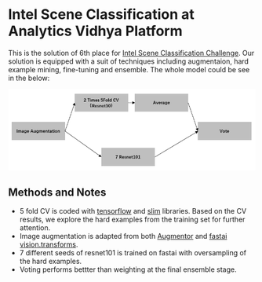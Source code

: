 # Intel Scene Classification at Analytics Vidhya Platform

This is the solution of 6th place for [Intel Scene Classification Challenge](https://datahack.analyticsvidhya.com/contest/practice-problem-intel-scene-classification-challe/). Our solution is equipped with a suit of techniques including augmentaion, 
hard example mining, fine-tuning and ensemble. The whole model could be see in the below:

![alt text](model.PNG)

## Methods and Notes

* 5 fold CV is coded with [tensorflow](https://github.com/tensorflow/tensorflow) and [slim](https://github.com/tensorflow/tensorflow/tree/master/tensorflow/contrib/slim/python/slim) libraries. Based on the CV results, we explore the hard examples from the training set for further attention.
* Image augmentation is adapted from both [Augmentor](https://github.com/mdbloice/Augmentor) and [fastai vision.transforms](https://docs.fast.ai/vision.transform.html).
* 7 different seeds of resnet101 is trained on fastai with oversampling of  the hard examples.
* Voting performs bettter than weighting at the final ensemble stage.